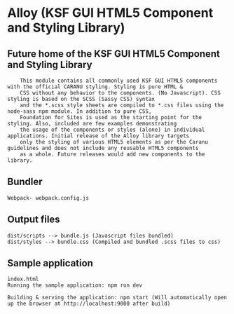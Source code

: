 Alloy (KSF GUI HTML5 Component and Styling Library)
===========

## Future home of the KSF GUI HTML5 Component and Styling Library

        This module contains all commonly used KSF GUI HTML5 components with the official CARANU styling. Styling is pure HTML &
        CSS without any behavior to the components. (No Javascript). CSS styling is based on the SCSS (Sassy CSS) syntax
        and the *.scss style sheets are compiled to *.css files using the node-sass npm module. In addition to pure CSS,
        Foundation for Sites is used as the starting point for the styling. Also, included are few examples demonstrating
        the usage of the components or styles (alone) in individual applications. Initial release of the Alloy library targets
        only the styling of various HTML5 elements as per the Caranu guidelines and does not include any reusable HTML5 components
        as a whole. Future releases would add new components to the library.

## Bundler
    Webpack- webpack.config.js

## Output files
    dist/scripts --> bundle.js (Javascript files bundled)
    dist/styles --> bundle.css (Compiled and bundled .scss files to css)

## Sample application
    index.html
    Running the sample application: npm run dev

    Building & serving the application: npm start (Will automatically open up the browser at http://localhost:9000 after build)



